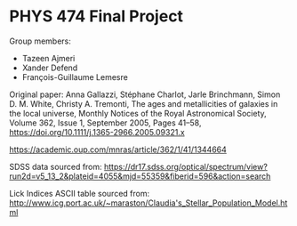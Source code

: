 # PHYS 474 Final Project

Group members:
* Tazeen Ajmeri
* Xander Defend
* François-Guillaume Lemesre

Original paper:
Anna Gallazzi, Stéphane Charlot, Jarle Brinchmann, Simon D. M. White, Christy A. Tremonti, The ages and metallicities 
of galaxies in the local universe, Monthly Notices of the Royal Astronomical Society, Volume 362, Issue 1, September 
2005, Pages 41–58, https://doi.org/10.1111/j.1365-2966.2005.09321.x

https://academic.oup.com/mnras/article/362/1/41/1344664

SDSS data sourced from: 
https://dr17.sdss.org/optical/spectrum/view?run2d=v5_13_2&plateid=4055&mjd=55359&fiberid=596&action=search

Lick Indices ASCII table sourced from:
http://www.icg.port.ac.uk/~maraston/Claudia's_Stellar_Population_Model.html
